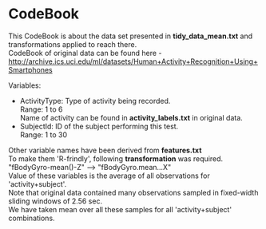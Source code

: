 # CodeBook

This CodeBook is about the data set presented in **tidy_data_mean.txt** and transformations applied to reach there.  
CodeBook of original data can be found here - http://archive.ics.uci.edu/ml/datasets/Human+Activity+Recognition+Using+Smartphones

Variables:  
- ActivityType: Type of activity being recorded.  
Range: 1 to 6  
Name of activity can be found in **activity_labels.txt** in original data.  
- SubjectId: ID of the subject performing this test.  
Range: 1 to 30

Other variable names have been derived from **features.txt**  
To make them 'R-frindly', following **transformation** was required.  
        "fBodyGyro-mean()-Z" --> "fBodyGyro.mean...X"  
Value of these variables is the average of all observations for 'activity+subject'.  
Note that original data contained many observations sampled in fixed-width sliding windows of 2.56 sec.  
We have taken mean over all these samples for all 'activity+subject' combinations.
